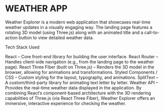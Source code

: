 # WEATHER APP

Weather Explorer is a modern web application that showcases real-time weather updates in a visually engaging way. The landing page features a rotating 3D model (using Three.js) along with an animated title and a call-to-action button to view detailed weather data.

Tech Stack Used

React – Core front-end library for building the user interface.
React Router – Handles client-side navigation (e.g., from the landing page to the weather page).
React Three Fiber (built on Three.js) – Renders the 3D model in the browser, allowing for animations and transformations.
Styled Components / CSS – Custom styling for the layout, typography, and animations.
SplitText – A custom/third-party library for animating text letter by letter.
Weather API – Provides the real-time weather data displayed in the application.
By combining React’s component-based architecture with the 3D rendering capabilities of Three.js (via React Three Fiber), Weather Explorer offers an immersive, interactive experience for checking the weather.